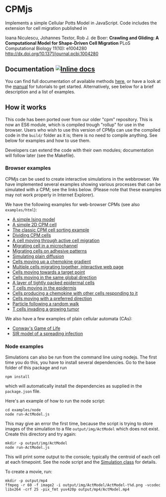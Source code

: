# CPMjs

Implements a simple Cellular Potts Model in JavaScript. Code includes the extension for cell migration published in 

Ioana Niculescu, Johannes Textor, Rob J. de Boer:
__Crawling and Gliding: A Computational Model for Shape-Driven Cell Migration__
PLoS Computational Biology 11(10): e1004280
http://dx.doi.org/10.1371/journal.pcbi.1004280

## Documentation [![Inline docs](http://inch-ci.org/github/ingewortel/cpmjs.svg?branch=master)](http://inch-ci.org/github/ingewortel/cpmjs)

You can find full documentation of available methods 
[here](https://ingewortel.github.io/cpmjs.github.io/identifiers.html), or have a look at
the [manual](https://ingewortel.github.io/cpmjs.github.io/manual/index.html) for tutorials 
to get started. Alternatively, see below for a brief description and a list of examples.


## How it works

This code has been ported over from our older "cpm" repository. This is now an ES6 module, 
which is compiled trough "rollup" for use in the browser. Users who wish to use this version
of CPMjs can use the compiled code in the `build/` folder as it is; there is no
need to compile anything. See below for examples and how to use them.

Developers can extend the code with their own modules; documentation will follow later
(see the Makefile).

### Browser examples

CPMjs can be used to create interactive simulations in the webbrowser. We have implemented
several examples showing various processes that can be simulated with a CPM; see the
links below. (Please note that these examples may not work properly in Internet Explorer). 

We have the following examples for web-browser CPMs (see also `examples/html`):

* [A simple Ising model](https://ingewortel.github.io/cpmjs.github.io/examples/IsingModel.html)
* [A simple 2D CPM cell](https://ingewortel.github.io/cpmjs.github.io/examples/SingleCell.html)
* [The classic CPM cell sorting example](https://ingewortel.github.io/cpmjs.github.io/examples/Cellsorting.html)
* [Dividing CPM cells](https://ingewortel.github.io/cpmjs.github.io/examples/CellDivision.html)
* [A cell moving through active cell migration](https://ingewortel.github.io/cpmjs.github.io/examples/ActModel.html)
* [Migrating cell in a microchannel](https://ingewortel.github.io/cpmjs.github.io/examples/Microchannel.html)
* [Migrating cells on adhesive patterns](https://ingewortel.github.io/cpmjs.github.io/examples/ActOnMicroPattern.html)
* [Simulating plain diffusion](https://ingewortel.github.io/cpmjs.github.io/examples/Diffusion.html)
* [Cells moving up a chemokine gradient](https://ingewortel.github.io/cpmjs.github.io/examples/Chemotaxis.html)
* [Multiple cells migrating together, interactive web page](https://ingewortel.github.io/cpmjs.github.io/examples/CollectiveMigration.html)
* [Cells moving towards a target point](https://ingewortel.github.io/cpmjs.github.io/examples/DirectedMotionTargetPoint.html)
* [Cells moving in the same global direction](https://ingewortel.github.io/cpmjs.github.io/examples/DirectedMotionLinear.html)
* [A layer of tightly packed epidermal cells](https://ingewortel.github.io/cpmjs.github.io/examples/Epidermis.html)
* [T cells moving in the epidermis](https://ingewortel.github.io/cpmjs.github.io/examples/EpidermisWithTCells.html)
* [Cells producing a chemokine with other cells responding to it](https://ingewortel.github.io/cpmjs.github.io/examples/ManyCellsDiffusion.html)
* [Cells moving with a preferred direction](https://ingewortel.github.io/cpmjs.github.io/examples/ManyCellsPrefDir.html)
* [Particle following a random walk](https://ingewortel.github.io/cpmjs.github.io/examples/RandomWalk.html)
* [T cells invading a growing tumor](https://ingewortel.github.io/cpmjs.github.io/examples/CancerInvasion.html)

We also have a few examples of plain cellular automata (CAs):

* [Conway's Game of Life](https://ingewortel.github.io/cpmjs.github.io/examples/GameOfLife.html)
* [SIR model of a spreading infection](https://ingewortel.github.io/cpmjs.github.io/examples/SIR.html)

### Node examples

Simulations can also be run from the command line using nodejs. The first time you do this,
you have to install several dependencies. Go to the base folder of this package and run

```
npm install
```

which will automatically install the dependencies as supplied in the `package.json` file.

Here's an example of how to run the node script:

```
cd examples/node
node run-ActModel.js
```

This may give an error the first time, because the script is trying to store images of
the simulation to a file `output/img/ActModel` which does not exist. Create this directory
and try again:

``` 
mkdir -p output/img/ActModel
node run-ActModel.js
```

This will print some output to the console; typically the centroid of each 
cell at each timepoint. See the node script and the 
[Simulation class](https://ingewortel.github.io/cpmjs.github.io/class/src/simulation/Simulation.js~Simulation.html)
for details.


To create a movie, run:
```
mkdir -p output/mp4
ffmpeg -r 60 -f image2 -i output/img/ActModel/ActModel-t%d.png -vcodec libx264 -crf 25 -pix_fmt yuv420p output/mp4/ActModel.mp4
```
